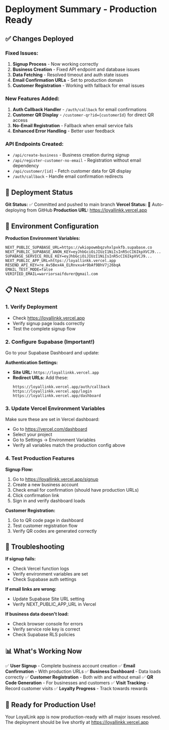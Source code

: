 # Deployment Summary - Production Ready

## ✅ Changes Deployed

### **Fixed Issues:**
1. **Signup Process** - Now working correctly
2. **Business Creation** - Fixed API endpoint and database issues
3. **Data Fetching** - Resolved timeout and auth state issues
4. **Email Confirmation URLs** - Set to production domain
5. **Customer Registration** - Working with fallback for email issues

### **New Features Added:**
1. **Auth Callback Handler** - `/auth/callback` for email confirmations
2. **Customer QR Display** - `/customer-qr?id={customerId}` for direct QR access
3. **No-Email Registration** - Fallback when email service fails
4. **Enhanced Error Handling** - Better user feedback

### **API Endpoints Created:**
- `/api/create-business` - Business creation during signup
- `/api/register-customer-no-email` - Registration without email dependency
- `/api/customer/[id]` - Fetch customer data for QR display
- `/auth/callback` - Handle email confirmation redirects

## 🚀 Deployment Status

**Git Status:** ✅ Committed and pushed to main branch
**Vercel Status:** 🔄 Auto-deploying from GitHub
**Production URL:** https://loyallinkk.vercel.app

## 🔧 Environment Configuration

**Production Environment Variables:**
```env
NEXT_PUBLIC_SUPABASE_URL=https://wkiopowmbqzvhxlpxkfb.supabase.co
NEXT_PUBLIC_SUPABASE_ANON_KEY=eyJhbGciOiJIUzI1NiIsInR5cCI6IkpXVCJ9...
SUPABASE_SERVICE_ROLE_KEY=eyJhbGciOiJIUzI1NiIsInR5cCI6IkpXVCJ9...
NEXT_PUBLIC_APP_URL=https://loyallinkk.vercel.app
RESEND_API_KEY=re_Av5Bex4A_ELRnvxu4r9bAf9BhV7j26bqA
EMAIL_TEST_MODE=false
VERIFIED_EMAIL=warriorsaifdurer@gmail.com
```

## 📋 Next Steps

### **1. Verify Deployment**
- Check https://loyallinkk.vercel.app
- Verify signup page loads correctly
- Test the complete signup flow

### **2. Configure Supabase (Important!)**
Go to your Supabase Dashboard and update:

**Authentication Settings:**
- **Site URL:** `https://loyallinkk.vercel.app`
- **Redirect URLs:** Add these:
  ```
  https://loyallinkk.vercel.app/auth/callback
  https://loyallinkk.vercel.app/login
  https://loyallinkk.vercel.app/dashboard
  ```

### **3. Update Vercel Environment Variables**
Make sure these are set in Vercel dashboard:
- Go to https://vercel.com/dashboard
- Select your project
- Go to Settings → Environment Variables
- Verify all variables match the production config above

### **4. Test Production Features**

**Signup Flow:**
1. Go to https://loyallinkk.vercel.app/signup
2. Create a new business account
3. Check email for confirmation (should have production URLs)
4. Click confirmation link
5. Sign in and verify dashboard loads

**Customer Registration:**
1. Go to QR code page in dashboard
2. Test customer registration flow
3. Verify QR codes are generated correctly

## 🐛 Troubleshooting

**If signup fails:**
- Check Vercel function logs
- Verify environment variables are set
- Check Supabase auth settings

**If email links are wrong:**
- Update Supabase Site URL setting
- Verify NEXT_PUBLIC_APP_URL in Vercel

**If business data doesn't load:**
- Check browser console for errors
- Verify service role key is correct
- Check Supabase RLS policies

## 📊 What's Working Now

✅ **User Signup** - Complete business account creation
✅ **Email Confirmation** - With production URLs
✅ **Business Dashboard** - Data loads correctly
✅ **Customer Registration** - Both with and without email
✅ **QR Code Generation** - For businesses and customers
✅ **Visit Tracking** - Record customer visits
✅ **Loyalty Progress** - Track towards rewards

## 🎯 Ready for Production Use!

Your LoyalLink app is now production-ready with all major issues resolved. The deployment should be live shortly at https://loyallinkk.vercel.app